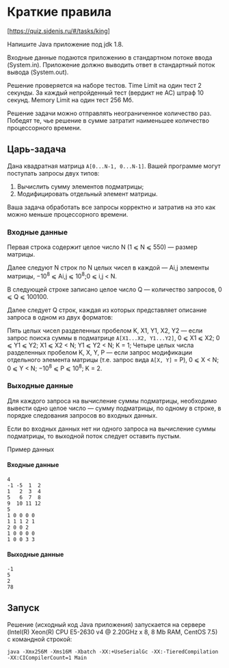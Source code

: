 # Краткие правила
[https://quiz.sidenis.ru/#/tasks/king]

Напишите Java приложение под jdk 1.8.

Входные данные подаются приложению в стандартном потоке ввода (System.in). Приложение должно выводить ответ в стандартный поток вывода (System.out).

Решение проверяется на наборе тестов. Time Limit на один тест 2 секунды. За каждый непройденный тест (вердикт не АС) штраф 10 секунд. Memory Limit на один тест 256 Мб.

Решение задачи можно отправлять неограниченное количество раз. Победят те, чье решение в сумме затратит наименьшее количество процессорного времени.

## Царь-задача
Дана квадратная матрица `A[0...N-1, 0...N-1]`. Вашей программе могут поступать запросы двух типов:
1. Вычислить сумму элементов подматрицы;
2. Модифицировать отдельный элемент матрицы.

Ваша задача обработать все запросы корректно и затратив на это как можно меньше процессорного времени.

### Входные данные
Первая строка содержит целое число N (1 ⩽ N ⩽ 550) — размер матрицы.

Далее следуют N строк по N целых чисел в каждой — Ai,j элементы матрицы, −10<sup>8</sup> ⩽ Ai,j ⩽ 10<sup>8</sup>;0 ⩽ i,j < N.

В следующей строке записано целое число Q — количество запросов, 0 ⩽ Q ⩽ 100100.

Далее следует Q строк, каждая из которых представляет описание запроса в одном из двух форматов:

Пять целых чисел разделенных пробелом K, X1, Y1, X2, Y2 — если запрос поиска суммы в подматрице `A[X1...X2, Y1...Y2]`, 0 ⩽ X1 ⩽ X2; 0 ⩽ Y1 ⩽ Y2; X1 ⩽ X2 < N; Y1 ⩽ Y2 < N; K = 1;
Четыре целых числа разделенных пробелом K, X, Y, P — если запрос модификации отдельного элемента матрицы (т.е. запрос вида `A[X, Y]` = P), 0 ⩽ X < N; 0 ⩽ Y < N; −10<sup>8</sup> ⩽ P ⩽ 10<sup>8</sup>; K = 2.

### Выходные данные
Для каждого запроса на вычисление суммы подматрицы, необходимо вывести одно целое число — сумму подматрицы, по одному в строке, в порядке следования запросов во входных данных.

Если во входных данных нет ни одного запроса на вычисление суммы подматрицы, то выходной поток следует оставить пустым.

Пример данных

#### Входные данные
```
4
-1 -5  1  2
1   2  3  4
5   6  7  8
9  10 11 12
5
1 0 0 0 0
1 1 1 2 1
2 0 0 2
1 0 0 0 0
1 0 0 3 3
```
#### Выходные данные
```
-1
5
2
78
```

## Запуск
Решение (исходный код Java приложения) запускается на сервере (Intel(R) Xeon(R) CPU E5-2630 v4 @ 2.20GHz x 8, 8 Mb RAM, CentOS 7.5) с командной строкой:

`java -Xmx256M -Xms16M -Xbatch -XX:+UseSerialGc -XX:-TieredCompilation -XX:CICompilerCount=1 Main`
